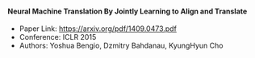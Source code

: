 #### Neural Machine Translation By Jointly Learning to Align and Translate
- Paper Link: https://arxiv.org/pdf/1409.0473.pdf
- Conference: ICLR 2015
- Authors: Yoshua Bengio, Dzmitry Bahdanau, KyungHyun Cho
